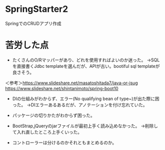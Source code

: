 # SpringStarter2
SpringでのCRUDアプリ作成

# 苦労した点
- たくさんのO/Rマッパーがあり、どれを使用すればよいのか迷った。
→SQLを直接書くJdbc templateを選んだが、APIが古い。bootiful sql templateが良さそう。


＜参考＞https://www.slideshare.net/masatoshitada7/java-or-jsug
　　　　https://www.slideshare.net/shintanimoto/spring-boot10

- DIの仕組みがわからず、エラー(No qualifying bean of type~)が出た際に困った。
→DIエラーあるあるだが、アノテーションを付け忘れていた。

- パッケージの切りかたがわからず困った。

- BootStrap,jQueryのjarファイルが最初上手く読み込めなかった。
→削除して入れ直したところ上手くいった。

- コントローラーは分けるのかそれともまとめるのか。



